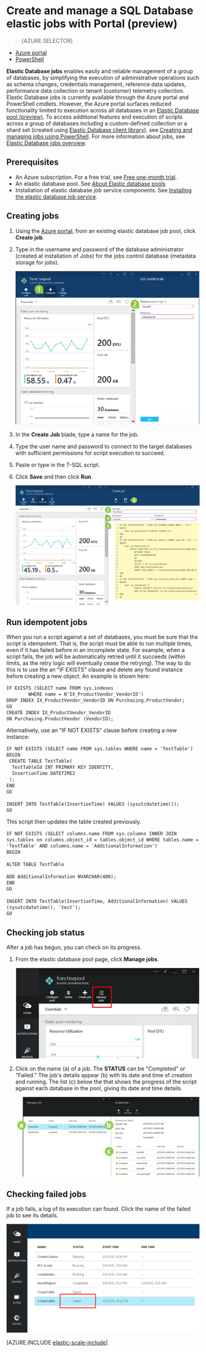 <properties
	pageTitle="Creating and managing elastic database jobs"
	description="Walk through creation and management of an elastic database job."
	services="sql-database"
	documentationCenter=""
	manager="jhubbard"
	authors="sidneyh"
	editor=""/>

<tags
	ms.service="sql-database"
	ms.workload="sql-database"
	ms.tgt_pltfrm="na"
	ms.devlang="na"
	ms.topic="article"
	ms.date="07/21/2015"
	ms.author="ddove; sidneyh"/>

# Create and manage a SQL Database elastic jobs with Portal (preview)

> [AZURE.SELECTOR]
- [Azure portal](sql-database-elastic-jobs-create-and-manage.md)
- [PowerShell](sql-database-elastic-jobs-powershell.md)


**Elastic Database jobs** enables easily and reliable management of a group of databases, by simplifying the execution of administrative operations such as schema changes, credentials management, reference data updates, performance data collection or tenant (customer) telemetry collection. Elastic Database jobs is currently available through the Azure portal and PowerShell cmdlets. However, the Azure portal surfaces reduced functionality limited to execution across all databases in an [Elastic Database pool (preview)](sql-database-elastic-pool.md). To access additional features and execution of scripts across a group of databases including a custom-defined collection or a shard set (created using [Elastic Database client library](sql-database-elastic-scale-introduction.md)), see [Creating and managing jobs using PowerShell](sql-database-elastic-jobs-powershell.md). For more information about jobs, see [Elastic Database jobs overview](sql-database-elastic-jobs-overview.md). 

## Prerequisites

* An Azure subscription. For a free trial, see [Free one-month trial](http://azure.microsoft.com/pricing/free-trial/).
* An elastic database pool. See [About Elastic database pools](sql-database-elastic-pool.md)
* Installation of elastic database job service components. See [Installing the elastic database job service](sql-database-elastic-jobs-service-installation.md).

## Creating jobs

1. Using the [Azure portal](https://portal.azure.com), from an existing elastic database job pool, click **Create job**.
2. Type in the username and password of the database administrator (created at installation of Jobs) for the jobs control database (metadata storage for jobs).

	![Name the job, type or paste in code, and click Run][1]
2. In the **Create Job** blade, type a name for the job.
3. Type the user name and password to connect to the target databases with sufficient permissions for script execution to succeed.
4. Paste or type in the T-SQL script.
5. Click **Save** and then click **Run**.

	![Create jobs and run][5]

## Run idempotent jobs

When you run a script against a set of databases, you must be sure that the script is idempotent. That is, the script must be able to run multiple times, even if it has failed before in an incomplete state. For example, when a script fails, the job will be automatically retried until it succeeds (within limits, as the retry logic will eventually cease the retrying). The way to do this is to use the an "IF EXISTS" clause and delete any found instance before creating a new object. An example is shown here:

	IF EXISTS (SELECT name FROM sys.indexes
            WHERE name = N'IX_ProductVendor_VendorID')
    DROP INDEX IX_ProductVendor_VendorID ON Purchasing.ProductVendor;
	GO
	CREATE INDEX IX_ProductVendor_VendorID
    ON Purchasing.ProductVendor (VendorID);

Alternatively, use an "IF NOT EXISTS" clause before creating a new instance:

	IF NOT EXISTS (SELECT name FROM sys.tables WHERE name = 'TestTable')
	BEGIN
	 CREATE TABLE TestTable(
	  TestTableId INT PRIMARY KEY IDENTITY,
	  InsertionTime DATETIME2
	 );
	END
	GO

	INSERT INTO TestTable(InsertionTime) VALUES (sysutcdatetime());
	GO

This script then updates the table created previously.

	IF NOT EXISTS (SELECT columns.name FROM sys.columns INNER JOIN sys.tables on columns.object_id = tables.object_id WHERE tables.name = 'TestTable' AND columns.name = 'AdditionalInformation')
	BEGIN

	ALTER TABLE TestTable

	ADD AdditionalInformation NVARCHAR(400);
	END
	GO

	INSERT INTO TestTable(InsertionTime, AdditionalInformation) VALUES (sysutcdatetime(), 'test');
	GO


## Checking job status

After a job has begun, you can check on its progress.

1. From the elastic database pool page, click **Manage jobs**.

	![Click "Manage jobs"][2]

2. Click on the name (a) of a job. The **STATUS** can be "Completed" or "Failed." The job's details appear (b) with its date and time of creation and running. The list (c) below the that shows the progress of the script against each database in the pool, giving its date and time details.

	![Checking a finished job][3]


## Checking failed jobs

If a job fails, a log of its execution can found. Click the name of the failed job to see its details.

![Check a failed job][4]


[AZURE.INCLUDE [elastic-scale-include](../../includes/elastic-scale-include.md)]

<!--Image references-->
[1]: ./media/sql-database-elastic-jobs-create-and-manage/screen-1.png
[2]: ./media/sql-database-elastic-jobs-create-and-manage/click-manage-jobs.png
[3]: ./media/sql-database-elastic-jobs-create-and-manage/running-jobs.png
[4]: ./media/sql-database-elastic-jobs-create-and-manage/failed.png
[5]: ./media/sql-database-elastic-jobs-create-and-manage/screen-2.png

 